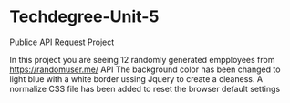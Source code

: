 # Techdegree-Unit-5
 Publice API Request Project

 In this project you are seeing 12 randomly generated empployees from  https://randomuser.me/ API
 The background color has been changed to light blue with a white border ussing Jquery to create a cleaness.
 A normalize CSS file has been added to reset the browser default settings
